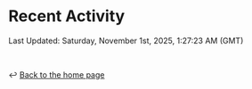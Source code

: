 # Recent Activity

<!--RECENT_ACTIVITY:start-->
<!--RECENT_ACTIVITY:end-->

<!--RECENT_ACTIVITY:last_update-->
Last Updated: Saturday, November 1st, 2025, 1:27:23 AM (GMT)
<!--RECENT_ACTIVITY:last_update_end-->

<br>

↩️ [Back to the home page](/README.md)
